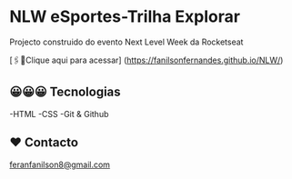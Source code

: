 
# NLW eSportes-Trilha Explorar

Projecto construido do evento Next Level Week da Rocketseat

[🖇️🔗️Clique aqui para acessar]
(https://fanilsonfernandes.github.io/NLW/)

## 😀️😀️😀️ Tecnologias

-HTML
-CSS
-Git & Github


## ❤️ Contacto

feranfanilson8@gmail.com
